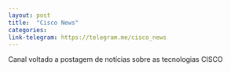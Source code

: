 ```yaml
---
layout: post
title:  "Cisco News"
categories: 
link-telegram: https://telegram.me/cisco_news
---
```

Canal voltado a postagem de notícias sobre as tecnologias CISCO
